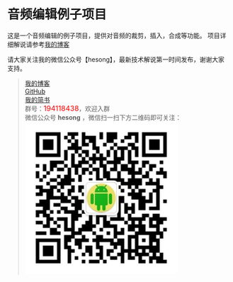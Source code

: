 # 音频编辑例子项目
这是一个音频编辑的例子项目，提供对音频的裁剪，插入，合成等功能。
项目详细解说请参考[我的博客](http://blog.csdn.net/hesong1120/article/details/79043482)

请大家关注我的微信公众号【hesong】，最新技术解说第一时间发布，谢谢大家支持。

>[我的博客](http://blog.csdn.net/hesong1120?ref=toolbar)
<br>[GitHub](https://github.com/gujianhesong)
<br>[我的简书](https://www.jianshu.com/u/75d212bdd107)
<br>群号：<font color=#ff0000 size=3>194118438</font>，欢迎入群
<br>微信公众号 **hesong** ，微信扫一扫下方二维码即可关注：
<br>![](https://raw.githubusercontent.com/gujianhesong/hesong/master/%E5%BE%AE%E4%BF%A1%E5%85%AC%E4%BC%97%E5%8F%B7.jpg)
